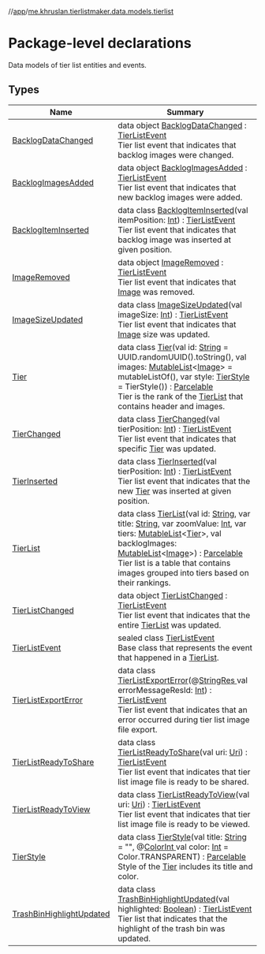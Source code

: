//[app](../../index.md)/[me.khruslan.tierlistmaker.data.models.tierlist](index.md)

# Package-level declarations

Data models of tier list entities and events.

## Types

| Name | Summary |
|---|---|
| [BacklogDataChanged](-backlog-data-changed/index.md) | data object [BacklogDataChanged](-backlog-data-changed/index.md) : [TierListEvent](-tier-list-event/index.md)<br>Tier list event that indicates that backlog images were changed. |
| [BacklogImagesAdded](-backlog-images-added/index.md) | data object [BacklogImagesAdded](-backlog-images-added/index.md) : [TierListEvent](-tier-list-event/index.md)<br>Tier list event that indicates that new backlog images were added. |
| [BacklogItemInserted](-backlog-item-inserted/index.md) | data class [BacklogItemInserted](-backlog-item-inserted/index.md)(val itemPosition: [Int](https://kotlinlang.org/api/latest/jvm/stdlib/kotlin/-int/index.html)) : [TierListEvent](-tier-list-event/index.md)<br>Tier list event that indicates that backlog image was inserted at given position. |
| [ImageRemoved](-image-removed/index.md) | data object [ImageRemoved](-image-removed/index.md) : [TierListEvent](-tier-list-event/index.md)<br>Tier list event that indicates that [Image](../me.khruslan.tierlistmaker.data.models.tierlist.image/-image/index.md) was removed. |
| [ImageSizeUpdated](-image-size-updated/index.md) | data class [ImageSizeUpdated](-image-size-updated/index.md)(val imageSize: [Int](https://kotlinlang.org/api/latest/jvm/stdlib/kotlin/-int/index.html)) : [TierListEvent](-tier-list-event/index.md)<br>Tier list event that indicates that [Image](../me.khruslan.tierlistmaker.data.models.tierlist.image/-image/index.md) size was updated. |
| [Tier](-tier/index.md) | data class [Tier](-tier/index.md)(val id: [String](https://kotlinlang.org/api/latest/jvm/stdlib/kotlin/-string/index.html) = UUID.randomUUID().toString(), val images: [MutableList](https://kotlinlang.org/api/latest/jvm/stdlib/kotlin.collections/-mutable-list/index.html)&lt;[Image](../me.khruslan.tierlistmaker.data.models.tierlist.image/-image/index.md)&gt; = mutableListOf(), var style: [TierStyle](-tier-style/index.md) = TierStyle()) : [Parcelable](https://developer.android.com/reference/kotlin/android/os/Parcelable.html)<br>Tier is the rank of the [TierList](-tier-list/index.md) that contains header and images. |
| [TierChanged](-tier-changed/index.md) | data class [TierChanged](-tier-changed/index.md)(val tierPosition: [Int](https://kotlinlang.org/api/latest/jvm/stdlib/kotlin/-int/index.html)) : [TierListEvent](-tier-list-event/index.md)<br>Tier list event that indicates that specific [Tier](-tier/index.md) was updated. |
| [TierInserted](-tier-inserted/index.md) | data class [TierInserted](-tier-inserted/index.md)(val tierPosition: [Int](https://kotlinlang.org/api/latest/jvm/stdlib/kotlin/-int/index.html)) : [TierListEvent](-tier-list-event/index.md)<br>Tier list event that indicates that the new [Tier](-tier/index.md) was inserted at given position. |
| [TierList](-tier-list/index.md) | data class [TierList](-tier-list/index.md)(val id: [String](https://kotlinlang.org/api/latest/jvm/stdlib/kotlin/-string/index.html), var title: [String](https://kotlinlang.org/api/latest/jvm/stdlib/kotlin/-string/index.html), var zoomValue: [Int](https://kotlinlang.org/api/latest/jvm/stdlib/kotlin/-int/index.html), var tiers: [MutableList](https://kotlinlang.org/api/latest/jvm/stdlib/kotlin.collections/-mutable-list/index.html)&lt;[Tier](-tier/index.md)&gt;, val backlogImages: [MutableList](https://kotlinlang.org/api/latest/jvm/stdlib/kotlin.collections/-mutable-list/index.html)&lt;[Image](../me.khruslan.tierlistmaker.data.models.tierlist.image/-image/index.md)&gt;) : [Parcelable](https://developer.android.com/reference/kotlin/android/os/Parcelable.html)<br>Tier list is a table that contains images grouped into tiers based on their rankings. |
| [TierListChanged](-tier-list-changed/index.md) | data object [TierListChanged](-tier-list-changed/index.md) : [TierListEvent](-tier-list-event/index.md)<br>Tier list event that indicates that the entire [TierList](-tier-list/index.md) was updated. |
| [TierListEvent](-tier-list-event/index.md) | sealed class [TierListEvent](-tier-list-event/index.md)<br>Base class that represents the event that happened in a [TierList](-tier-list/index.md). |
| [TierListExportError](-tier-list-export-error/index.md) | data class [TierListExportError](-tier-list-export-error/index.md)(@[StringRes ](https://developer.android.com/reference/kotlin/androidx/annotation/StringRes.html)val errorMessageResId: [Int](https://kotlinlang.org/api/latest/jvm/stdlib/kotlin/-int/index.html)) : [TierListEvent](-tier-list-event/index.md)<br>Tier list event that indicates that an error occurred during tier list image file export. |
| [TierListReadyToShare](-tier-list-ready-to-share/index.md) | data class [TierListReadyToShare](-tier-list-ready-to-share/index.md)(val uri: [Uri](https://developer.android.com/reference/kotlin/android/net/Uri.html)) : [TierListEvent](-tier-list-event/index.md)<br>Tier list event that indicates that tier list image file is ready to be shared. |
| [TierListReadyToView](-tier-list-ready-to-view/index.md) | data class [TierListReadyToView](-tier-list-ready-to-view/index.md)(val uri: [Uri](https://developer.android.com/reference/kotlin/android/net/Uri.html)) : [TierListEvent](-tier-list-event/index.md)<br>Tier list event that indicates that tier list image file is ready to be viewed. |
| [TierStyle](-tier-style/index.md) | data class [TierStyle](-tier-style/index.md)(val title: [String](https://kotlinlang.org/api/latest/jvm/stdlib/kotlin/-string/index.html) = &quot;&quot;, @[ColorInt ](https://developer.android.com/reference/kotlin/androidx/annotation/ColorInt.html)val color: [Int](https://kotlinlang.org/api/latest/jvm/stdlib/kotlin/-int/index.html) = Color.TRANSPARENT) : [Parcelable](https://developer.android.com/reference/kotlin/android/os/Parcelable.html)<br>Style of the [Tier](-tier/index.md) includes its title and color. |
| [TrashBinHighlightUpdated](-trash-bin-highlight-updated/index.md) | data class [TrashBinHighlightUpdated](-trash-bin-highlight-updated/index.md)(val highlighted: [Boolean](https://kotlinlang.org/api/latest/jvm/stdlib/kotlin/-boolean/index.html)) : [TierListEvent](-tier-list-event/index.md)<br>Tier list that indicates that the highlight of the trash bin was updated. |

